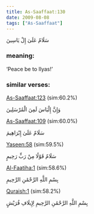 ```yaml
---
title: As-Saaffaat:130
date: 2009-08-08
tags: ["As-Saaffaat"]
---
```

سَلَامٌ عَلَىٰ إِلْ يَاسِينَ
### meaning: 
‘Peace be to Ilyas!’
### similar verses: 

[As-Saaffaat:123](/37/123) (sim:60.2%)

وَإِنَّ إِلْيَاسَ لَمِنَ الْمُرْسَلِينَ

[As-Saaffaat:109](/37/109) (sim:60.0%)

سَلَامٌ عَلَىٰ إِبْرَاهِيمَ

[Yaseen:58](/36/58) (sim:59.5%)

سَلَامٌ قَوْلًا مِنْ رَبٍّ رَحِيمٍ

[Al-Faatiha:1](/1/1) (sim:58.6%)

بِسْمِ اللَّهِ الرَّحْمَٰنِ الرَّحِيمِ

[Quraish:1](/106/1) (sim:58.2%)

بِسْمِ اللَّهِ الرَّحْمَٰنِ الرَّحِيمِ لِإِيلَافِ قُرَيْشٍ
